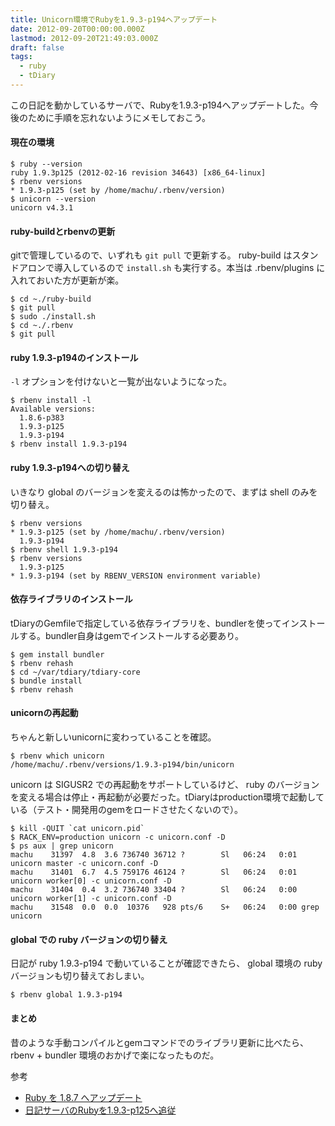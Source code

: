 ```yaml
---
title: Unicorn環境でRubyを1.9.3-p194へアップデート
date: 2012-09-20T00:00:00.000Z
lastmod: 2012-09-20T21:49:03.000Z
draft: false
tags:
  - ruby
  - tDiary
---
```


この日記を動かしているサーバで、Rubyを1.9.3-p194へアップデートした。今後のために手順を忘れないようにメモしておこう。

#### 現在の環境

```
$ ruby --version
ruby 1.9.3p125 (2012-02-16 revision 34643) [x86_64-linux]
$ rbenv versions
* 1.9.3-p125 (set by /home/machu/.rbenv/version)
$ unicorn --version
unicorn v4.3.1
```

#### ruby-buildとrbenvの更新

gitで管理しているので、いずれも `git pull` で更新する。 ruby-build はスタンドアロンで導入しているので `install.sh` も実行する。本当は .rbenv/plugins に入れておいた方が更新が楽。

```
$ cd ~./ruby-build
$ git pull
$ sudo ./install.sh
$ cd ~./.rbenv
$ git pull
```

#### ruby 1.9.3-p194のインストール

`-l` オプションを付けないと一覧が出ないようになった。

```
$ rbenv install -l
Available versions:
  1.8.6-p383
  1.9.3-p125
  1.9.3-p194
$ rbenv install 1.9.3-p194
```

#### ruby 1.9.3-p194への切り替え

いきなり global のバージョンを変えるのは怖かったので、まずは shell のみを切り替え。

```
$ rbenv versions
* 1.9.3-p125 (set by /home/machu/.rbenv/version)
  1.9.3-p194
$ rbenv shell 1.9.3-p194
$ rbenv versions
  1.9.3-p125
* 1.9.3-p194 (set by RBENV_VERSION environment variable)
```

#### 依存ライブラリのインストール

tDiaryのGemfileで指定している依存ライブラリを、bundlerを使ってインストールする。bundler自身はgemでインストールする必要あり。

```
$ gem install bundler
$ rbenv rehash
$ cd ~/var/tdiary/tdiary-core
$ bundle install
$ rbenv rehash
```

#### unicornの再起動

ちゃんと新しいunicornに変わっていることを確認。

```
$ rbenv which unicorn
/home/machu/.rbenv/versions/1.9.3-p194/bin/unicorn
```

unicorn は SIGUSR2 での再起動をサポートしているけど、 ruby のバージョンを変える場合は停止・再起動が必要だった。tDiaryはproduction環境で起動している（テスト・開発用のgemをロードさせたくないので）。

```
$ kill -QUIT `cat unicorn.pid`
$ RACK_ENV=production unicorn -c unicorn.conf -D
$ ps aux | grep unicorn
machu    31397  4.8  3.6 736740 36712 ?        Sl   06:24   0:01 unicorn master -c unicorn.conf -D
machu    31401  6.7  4.5 759176 46124 ?        Sl   06:24   0:01 unicorn worker[0] -c unicorn.conf -D
machu    31404  0.4  3.2 736740 33404 ?        Sl   06:24   0:00 unicorn worker[1] -c unicorn.conf -D
machu    31548  0.0  0.0  10376   928 pts/6    S+   06:24   0:00 grep unicorn
```

#### global での ruby バージョンの切り替え

日記が ruby 1.9.3-p194 で動いていることが確認できたら、 global 環境の ruby バージョンも切り替えておしまい。

```
$ rbenv global 1.9.3-p194
```

#### まとめ

昔のような手動コンパイルとgemコマンドでのライブラリ更新に比べたら、rbenv + bundler 環境のおかげで楽になったものだ。

参考

- [Ruby を 1.8.7 へアップデート](/posts/20080621/p01)
- [日記サーバのRubyを1.9.3-p125へ追従](/posts/20120226/p01)
